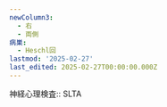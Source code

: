 ```yaml
---
newColumn3:
  - 右
  - 両側
病巣:
  - Heschl回
lastmod: '2025-02-27'
last_edited: 2025-02-27T00:00:00.000Z
---
```


神経心理検査:: SLTA
